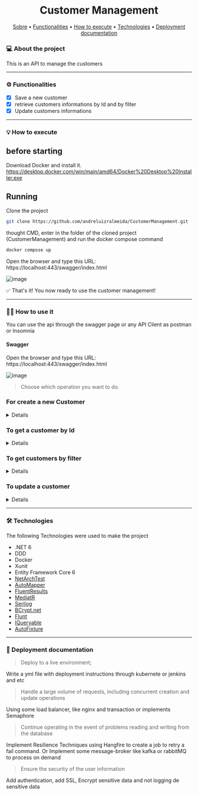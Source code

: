 <h1 align="center"> 
	Customer Management
</h1>

<p align="center">
 <a href="#-about-the-project">Sobre</a> •
 <a href="#-functionalities">Functionalities</a> •
 <a href="#-how-to-execute">How to execute</a> • 
 <a href="#-technologies">Technologies</a> • 
 <a href="#-deployment-documentation">Deployment documentation</a>
</p>


### 💻 About the project

This is an API to manage the customers

---

### ⚙️ Functionalities

- [x] Save a new customer
- [x] retrieve customers informations by Id and by filter
- [x] Update customers informations

---

### 💡 How to execute

## before starting

Download Docker and install it.
https://desktop.docker.com/win/main/amd64/Docker%20Desktop%20Installer.exe

## Running

Clone the project

```bash
git clone https://github.com/andreluizralmeida/CustomerManagement.git
```

thought CMD, enter in the folder of the cloned project (CustomerManagement) and run the docker compose command

```bash
docker compose up
```

Open the browser and type this URL: https://localhost:443/swagger/index.html

![image](https://user-images.githubusercontent.com/6225842/184012604-b2482a7a-b64e-48c0-acfc-cebcb75f4489.png)

✅ That's it! You now ready to use the customer management!

---

### 👨‍💻 How to use it

You can use the api through the swagger page or any API Client as postman or Insomnia

<h4>Swagger</h4>

Open the browser and type this URL: https://localhost:443/swagger/index.html

![image](https://user-images.githubusercontent.com/6225842/184047086-4f62b47d-1c34-4708-9299-52584e61173d.png)

> Choose which operation you want to do.

<h3>For create a new Customer</h3>

<details>

![image](https://user-images.githubusercontent.com/6225842/184047149-224fbaec-75c7-41db-b021-da4f0b5a852e.png)

![image](https://user-images.githubusercontent.com/6225842/184047337-4e9c9bdb-9467-4fff-bb91-459c33fd935c.png)

![image](https://user-images.githubusercontent.com/6225842/184047502-5bd46268-5ec2-4ac6-943e-8aa37bd4563e.png)

</details>

<h3>To get a customer by Id </h3>

<details>

![image](https://user-images.githubusercontent.com/6225842/184047162-3d2ef385-06b3-474d-add5-c1d4294e3c64.png)

![image](https://user-images.githubusercontent.com/6225842/184047617-77d92fd4-fe3f-4da8-9bdb-96d5a3d32bfb.png)

![image](https://user-images.githubusercontent.com/6225842/184047654-443e0b04-7a9f-4549-85a6-082073af1b2d.png)

</details>

<h3>To get customers by filter</h3>

<details>

![image](https://user-images.githubusercontent.com/6225842/184047182-2c26c75b-e931-42e3-b6f2-2cb954c593bc.png)

![image](https://user-images.githubusercontent.com/6225842/184047779-9e920fe3-90fd-4cbf-a552-5460ae44e70b.png)

![image](https://user-images.githubusercontent.com/6225842/184048376-8fb0fbba-0bb1-46d1-a9d0-ce8aec7b4913.png)

* First Name includes
* Surname includes

</details>

<h3>To update a customer</h3>

<details>

![image](https://user-images.githubusercontent.com/6225842/184047198-8a3128b1-9b68-4b0f-87ac-c981f9833757.png)

![image](https://user-images.githubusercontent.com/6225842/184048497-10a30369-4ac3-4c20-bef3-ecf7144ac1fe.png)

![image](https://user-images.githubusercontent.com/6225842/184048562-078f61a8-fe9a-4530-8cf6-eee727c08b38.png)

</details>

---

### 🛠 Technologies

The following Technologies were used to make the project

- .NET 6
- DDD
- Docker
- Xunit
- Entity Framework Core 6
- [NetArchTest](https://github.com/BenMorris/NetArchTest)
- [AutoMapper](https://github.com/AutoMapper/AutoMapper)
- [FluentResults](https://github.com/altmann/FluentResults)
- [MediatR](https://github.com/jbogard/MediatR)
- [Serilog](https://github.com/serilog/serilog-aspnetcore)
- [BCrypt.net](https://github.com/BcryptNet/bcrypt.net)
- [Flunt](https://github.com/andrebaltieri/Flunt.Extensions.AspNet)
- [IQueryable](https://github.com/brunobritodev/AspNetCore.IQueryable.Extensions)
- [AutoFixture](https://github.com/AutoFixture/AutoFixture)

---

### 🚀 Deployment documentation

> Deploy to a live environment;

Write a yml file with deployment instructions through kubernete or jenkins and etc

> Handle a large volume of requests, including concurrent creation and update operations

Using some load balancer, like nginx and transaction or implements Semaphore

> Continue operating in the event of problems reading and writing from the database

Implement Resilience Techniques using Hangfire to create a job to retry a fail command. Or Implement some message-broker like kafka or rabbitMQ to process on demand

> Ensure the security of the user information

Add authentication, add SSL, Encrypt sensitive data and not logging de sensitive data
